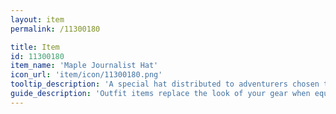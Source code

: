 ```yaml
---
layout: item
permalink: /11300180

title: Item
id: 11300180
item_name: 'Maple Journalist Hat'
icon_url: 'item/icon/11300180.png'
tooltip_description: 'A special hat distributed to adventurers chosen to be MapleStory 2 journalists.'
guide_description: 'Outfit items replace the look of your gear when equipped.'
---
```

